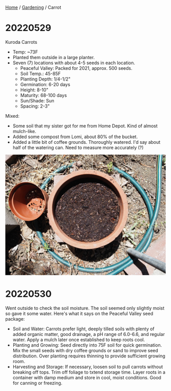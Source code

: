 <head>
    <link rel="stylesheet" type="text/css" media="all" href="/style.css">
</head>

[Home](/index.md) / [Gardening](index.md) / Carrot

# 20220529

Kuroda Carrots
* Temp: ~73F
* Planted them outside in a large planter.
* Seven (7) locations with about 4-5 seeds in each location.
    * Peaceful Valley: Packed for 2021, approx. 500 seeds.
    * Soil Temp.: 45-85F
    * Planting Depth: 1/4-1/2"
    * Germination: 6-20 days
    * Height: 8-10"
    * Maturity: 68-100 days
    * Sun/Shade: Sun
    * Spacing: 2-3"

Mixed:
* Some soil that my sister got for me from Home Depot. Kind of almost mulch-like.
* Added some compost from Lomi, about 80% of the bucket.
* Added a little bit of coffee grounds.
Thoroughly watered. I'd say about half of the watering can. Need to measure more accurately (?)

![Large outside planter with Kuroda carrot seeds planted.](img_carrot/P5290010.JPG)

# 20220530

Went outside to check the soil moisture. The soil seemed only slightly moist so gave it some water. Here's what it says on the Peaceful Valley seed package:
* Soil and Water: Carrots prefer light, deeply tilled soils with plenty of added organic matter, good drainage, a pH range of 6.0-6.6, and regular water. Apply a mulch later once established to keep roots cool.
* Planting and Growing: Seed directly into 75F soil for quick germination. Mix the small seeds with dry coffee grounds or sand to improve seed distribution. Over planting requires thinning to provide sufficient growing room.
* Harvesting and Storage: If necessary, loosen soil to pull carrots without breaking off tops. Trim off foliage to txtend storage time. Layer roots in a container with damp medium and store in cool, moist conditions. Good for canning or freezing.